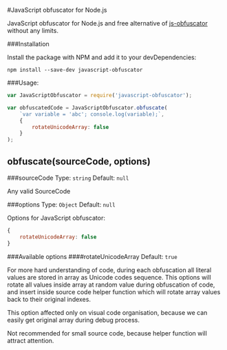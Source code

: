 #JavaScript obfuscator for Node.js

JavaScript obfuscator for Node.js and free alternative of [js-obfuscator](https://github.com/caiguanhao/js-obfuscator) without any limits.

###Installation

Install the package with NPM and add it to your devDependencies:

`npm install --save-dev javascript-obfuscator`

###Usage:

```javascript
var JavaScriptObfuscator = require('javascript-obfuscator');

var obfuscatedCode = JavaScriptObfuscator.obfuscate(
    `var variable = 'abc'; console.log(variable);`,
    {
        rotateUnicodeArray: false
    }
);
```

## obfuscate(sourceCode, options)

###sourceCode
Type: `string` Default: `null`

Any valid SourceCode

###options
Type: `Object` Default: `null`

Options for JavaScript obfuscator:

```javascript
{
    rotateUnicodeArray: false
}
```

###Available options
####rotateUnicodeArray
Default: `true`

For more hard understanding of code, during each obfuscation all literal values are stored in array as Unicode codes sequence.
This options will rotate all values inside array at random value during obfuscation of code, and insert inside source code helper function
which will rotate array values back to their original indexes.

This option affected only on visual code organisation, because we can easily get original array during debug process.

Not recommended for small source code, because helper function will attract attention.